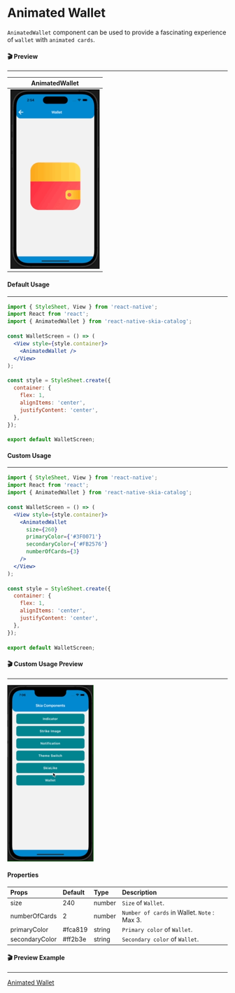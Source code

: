 # Animated Wallet

`AnimatedWallet` component can be used to provide a fascinating experience of `wallet` with `animated cards`.

#### 🎬 Preview

---

|                AnimatedWallet                 |
| :-------------------------------------------: |
| ![alt tag](/assets/DefaultAnimatedWallet.gif) |

#### Default Usage

---

```jsx
import { StyleSheet, View } from 'react-native';
import React from 'react';
import { AnimatedWallet } from 'react-native-skia-catalog';

const WalletScreen = () => (
  <View style={style.container}>
    <AnimatedWallet />
  </View>
);

const style = StyleSheet.create({
  container: {
    flex: 1,
    alignItems: 'center',
    justifyContent: 'center',
  },
});

export default WalletScreen;
```

#### Custom Usage

---

```jsx
import { StyleSheet, View } from 'react-native';
import React from 'react';
import { AnimatedWallet } from 'react-native-skia-catalog';

const WalletScreen = () => (
  <View style={style.container}>
    <AnimatedWallet
      size={260}
      primaryColor={'#3F0071'}
      secondaryColor={'#FB2576'}
      numberOfCards={3}
    />
  </View>
);

const style = StyleSheet.create({
  container: {
    flex: 1,
    alignItems: 'center',
    justifyContent: 'center',
  },
});

export default WalletScreen;
```

#### 🎬 Custom Usage Preview

---

![alt tag](/assets/CustomAnimatedWallet.gif)

#### Properties

| Props          | Default | Type   | Description                                  |
| :------------- | :------ | :----- | :------------------------------------------- |
| size           | 240     | number | `Size` of `Wallet`.                          |
| numberOfCards  | 2       | number | `Number of cards` in Wallet. `Note` : Max 3. |
| primaryColor   | #fca819 | string | `Primary color` of `Wallet`.                 |
| secondaryColor | #ff2b3e | string | `Secondary color` of `Wallet`.               |

#### 🎬 Preview Example

---

[Animated Wallet](/example/src/modules/Wallet/WalletScreen.tsx)
